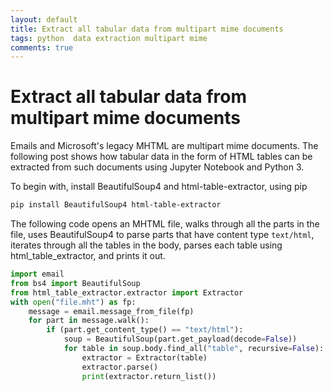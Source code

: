 ```yaml
---
layout: default
title: Extract all tabular data from multipart mime documents
tags: python  data extraction multipart mime
comments: true
---
```

# Extract all tabular data from multipart mime documents

Emails and Microsoft's legacy MHTML are multipart mime documents. The following post shows how tabular data in the form of HTML tables can be extracted from such documents using Jupyter Notebook and Python 3.

To begin with, install BeautifulSoup4 and html-table-extractor, using pip

```bash
pip install BeautifulSoup4 html-table-extractor
```

The following code opens an MHTML file, walks through all the parts in the file, uses BeautifulSoup4 to parse parts that have content type `text/html`, iterates through all the tables in the body, parses each table using html_table_extractor, and prints it out.

```python
import email
from bs4 import BeautifulSoup
from html_table_extractor.extractor import Extractor
with open("file.mht") as fp:
    message = email.message_from_file(fp)
    for part in message.walk():
        if (part.get_content_type() == "text/html"):
            soup = BeautifulSoup(part.get_payload(decode=False))
            for table in soup.body.find_all("table", recursive=False):
                extractor = Extractor(table)
                extractor.parse()
                print(extractor.return_list())
```
